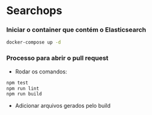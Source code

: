 # Searchops

### Iniciar o container que contém o Elasticsearch
```bash
docker-compose up -d
```

### Processo para abrir o pull request
- Rodar os comandos:
```bash
npm test
npm run lint
npm run build
```
- Adicionar arquivos gerados pelo build





